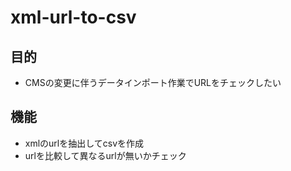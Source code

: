 # xml-url-to-csv

## 目的
- CMSの変更に伴うデータインポート作業でURLをチェックしたい

## 機能
- xmlのurlを抽出してcsvを作成
- urlを比較して異なるurlが無いかチェック
